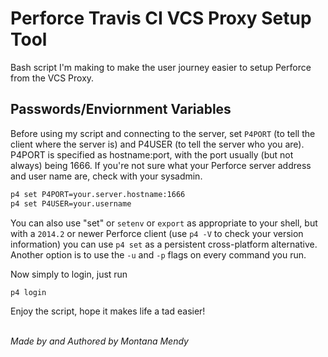 # Perforce Travis CI VCS Proxy Setup Tool 

Bash script I'm making to make the user journey easier to setup Perforce from the VCS Proxy.

## Passwords/Enviornment Variables

Before using my script and connecting to the server, set `P4PORT` (to tell the client where the server is) and P4USER (to tell the server who you are). P4PORT is specified as hostname:port, with the port usually (but not always) being 1666. If you're not sure what your Perforce server address and user name are, check with your sysadmin.

```bash
p4 set P4PORT=your.server.hostname:1666
p4 set P4USER=your.username
```

You can also use "set" or `setenv` or `export` as appropriate to your shell, but with a `2014.2` or newer Perforce client (use `p4 -V` to check your version information) you can use `p4 set` as a persistent cross-platform alternative. Another option is to use the `-u` and `-p` flags on every command you run.

Now simply to login, just run 

```bash
p4 login
```

Enjoy the script, hope it makes life a tad easier! 

<br>_Made by and Authored by Montana Mendy_</br>
